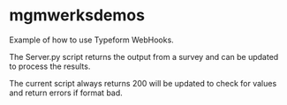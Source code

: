 # mgmwerksdemos

Example of how to use Typeform WebHooks.

The Server.py script returns the output from a survey and can be updated to process the results.

The current script always returns 200 will be updated to check for values and return errors if format bad.
